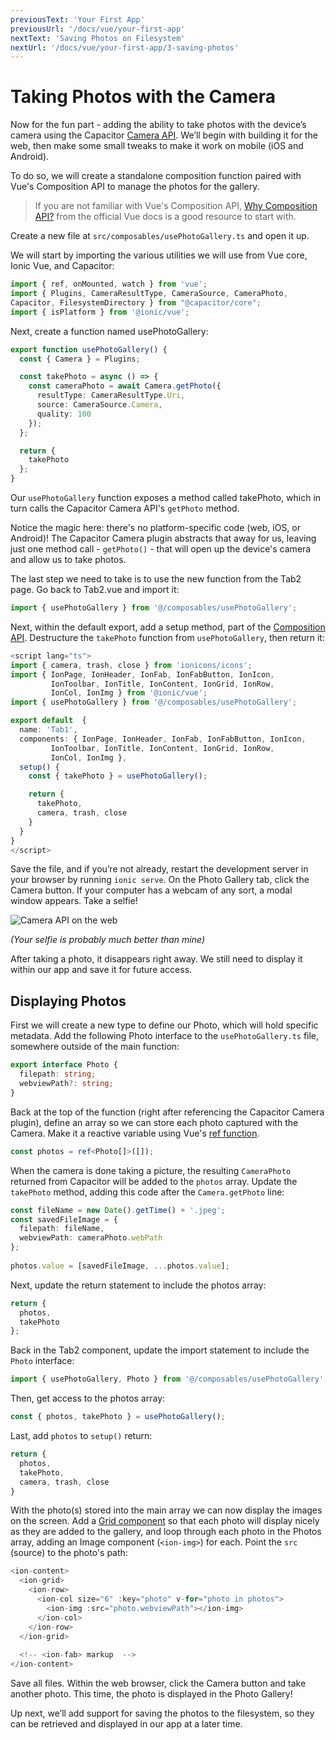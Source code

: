 ```yaml
---
previousText: 'Your First App'
previousUrl: '/docs/vue/your-first-app'
nextText: 'Saving Photos on Filesystem'
nextUrl: '/docs/vue/your-first-app/3-saving-photos'
---
```


# Taking Photos with the Camera

Now for the fun part - adding the ability to take photos with the device’s camera using the Capacitor [Camera API](https://capacitor.ionicframework.com/docs/apis/camera). We’ll begin with building it for the web, then make some small tweaks to make it work on mobile (iOS and Android).

To do so, we will create a standalone composition function paired with Vue's Composition API to manage the photos for the gallery.

> If you are not familiar with Vue's Composition API, [Why Composition API?](https://v3.vuejs.org/guide/composition-api-introduction.html#why-composition-api) from the official Vue docs is a good resource to start with.

Create a new file at `src/composables/usePhotoGallery.ts` and open it up.

We will start by importing the various utilities we will use from Vue core, Ionic Vue, and Capacitor:

```typescript
import { ref, onMounted, watch } from 'vue';
import { Plugins, CameraResultType, CameraSource, CameraPhoto, 
Capacitor, FilesystemDirectory } from "@capacitor/core";
import { isPlatform } from '@ionic/vue';
```

Next, create a function named usePhotoGallery:

```typescript
export function usePhotoGallery() {
  const { Camera } = Plugins;

  const takePhoto = async () => {
    const cameraPhoto = await Camera.getPhoto({
      resultType: CameraResultType.Uri,
      source: CameraSource.Camera,
      quality: 100
    });
  };

  return {
    takePhoto
  };
}
```

Our `usePhotoGallery` function exposes a method called takePhoto, which in turn calls the Capacitor Camera API's `getPhoto` method.

Notice the magic here: there's no platform-specific code (web, iOS, or Android)! The Capacitor Camera plugin abstracts that away for us, leaving just one method call - `getPhoto()` - that will open up the device's camera and allow us to take photos. 

The last step we need to take is to use the new function from the Tab2 page. Go back to Tab2.vue and import it:

```typescript
import { usePhotoGallery } from '@/composables/usePhotoGallery';
```

Next, within the default export, add a setup method, part of the [Composition API](https://v3.vuejs.org/guide/composition-api-setup.html#setup). Destructure the `takePhoto` function from `usePhotoGallery`, then return it:

```typescript
<script lang="ts">
import { camera, trash, close } from 'ionicons/icons';
import { IonPage, IonHeader, IonFab, IonFabButton, IonIcon, 
         IonToolbar, IonTitle, IonContent, IonGrid, IonRow, 
         IonCol, IonImg } from '@ionic/vue';
import { usePhotoGallery } from '@/composables/usePhotoGallery';

export default  {
  name: 'Tab1',
  components: { IonPage, IonHeader, IonFab, IonFabButton, IonIcon, 
         IonToolbar, IonTitle, IonContent, IonGrid, IonRow, 
         IonCol, IonImg },
  setup() {
    const { takePhoto } = usePhotoGallery();

    return {
      takePhoto,
      camera, trash, close
    }
  }
}
</script>
```

Save the file, and if you’re not already, restart the development server in your browser by running `ionic serve`. On the Photo Gallery tab, click the Camera button. If your computer has a webcam of any sort, a modal window appears. Take a selfie!

![Camera API on the web](/docs/assets/img/guides/first-app-cap-ng/camera-web.png)

_(Your selfie is probably much better than mine)_

After taking a photo, it disappears right away. We still need to display it within our app and save it for future access.

## Displaying Photos

First we will create a new type to define our Photo, which will hold specific metadata. Add the following Photo interface to the `usePhotoGallery.ts` file, somewhere outside of the main function:

```typescript
export interface Photo {
  filepath: string;
  webviewPath?: string;
}
```

Back at the top of the function (right after referencing the Capacitor Camera plugin), define an array so we can store each photo captured with the Camera. Make it a reactive variable using Vue's [ref function](https://v3.vuejs.org/guide/composition-api-introduction.html#reactive-variables-with-ref).

```typescript
const photos = ref<Photo[]>([]);
```

When the camera is done taking a picture, the resulting `CameraPhoto` returned from Capacitor will be added to the `photos` array. Update the `takePhoto` method, adding this code after the `Camera.getPhoto` line:

```typescript
const fileName = new Date().getTime() + '.jpeg';
const savedFileImage = {
  filepath: fileName,
  webviewPath: cameraPhoto.webPath
};
        
photos.value = [savedFileImage, ...photos.value];
```

Next, update the return statement to include the photos array:

```typescript
return {
  photos,
  takePhoto
};
```

Back in the Tab2 component, update the import statement to include the `Photo` interface:

```typescript
import { usePhotoGallery, Photo } from '@/composables/usePhotoGallery';
```

Then, get access to the photos array:

```typescript
const { photos, takePhoto } = usePhotoGallery();
```

Last, add `photos` to `setup()` return:

```typescript
return {
  photos,
  takePhoto,
  camera, trash, close
}
```

With the photo(s) stored into the main array we can now display the images on the screen. Add a [Grid component](https://ionicframework.com/docs/api/grid) so that each photo will display nicely as they are added to the gallery, and loop through each photo in the Photos array, adding an Image component (`<ion-img>`) for each. Point the `src` (source) to the photo's path:

```typescript
<ion-content>
  <ion-grid>
    <ion-row>
      <ion-col size="6" :key="photo" v-for="photo in photos">
        <ion-img :src="photo.webviewPath"></ion-img>
      </ion-col>
    </ion-row>
  </ion-grid>
  
  <!-- <ion-fab> markup  -->
</ion-content>
```

Save all files. Within the web browser, click the Camera button and take another photo. This time, the photo is displayed in the Photo Gallery! 

Up next, we’ll add support for saving the photos to the filesystem, so they can be retrieved and displayed in our app at a later time.
